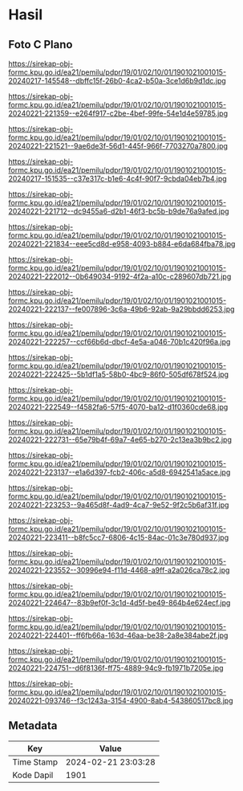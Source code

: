 # Hasil

## Foto C Plano

https://sirekap-obj-formc.kpu.go.id/ea21/pemilu/pdpr/19/01/02/10/01/1901021001015-20240217-145548--dbffc15f-26b0-4ca2-b50a-3ce1d6b9d1dc.jpg

https://sirekap-obj-formc.kpu.go.id/ea21/pemilu/pdpr/19/01/02/10/01/1901021001015-20240221-221359--e264f917-c2be-4bef-99fe-54e1d4e59785.jpg

https://sirekap-obj-formc.kpu.go.id/ea21/pemilu/pdpr/19/01/02/10/01/1901021001015-20240221-221521--9ae6de3f-56d1-445f-966f-7703270a7800.jpg

https://sirekap-obj-formc.kpu.go.id/ea21/pemilu/pdpr/19/01/02/10/01/1901021001015-20240217-151535--c37e317c-b1e6-4c4f-90f7-9cbda04eb7b4.jpg

https://sirekap-obj-formc.kpu.go.id/ea21/pemilu/pdpr/19/01/02/10/01/1901021001015-20240221-221712--dc9455a6-d2b1-46f3-bc5b-b9de76a9afed.jpg

https://sirekap-obj-formc.kpu.go.id/ea21/pemilu/pdpr/19/01/02/10/01/1901021001015-20240221-221834--eee5cd8d-e958-4093-b884-e6da684fba78.jpg

https://sirekap-obj-formc.kpu.go.id/ea21/pemilu/pdpr/19/01/02/10/01/1901021001015-20240221-222012--0b649034-9192-4f2a-a10c-c289607db721.jpg

https://sirekap-obj-formc.kpu.go.id/ea21/pemilu/pdpr/19/01/02/10/01/1901021001015-20240221-222137--fe007896-3c6a-49b6-92ab-9a29bbdd6253.jpg

https://sirekap-obj-formc.kpu.go.id/ea21/pemilu/pdpr/19/01/02/10/01/1901021001015-20240221-222257--ccf66b6d-dbcf-4e5a-a046-70b1c420f96a.jpg

https://sirekap-obj-formc.kpu.go.id/ea21/pemilu/pdpr/19/01/02/10/01/1901021001015-20240221-222425--5b1df1a5-58b0-4bc9-86f0-505df678f524.jpg

https://sirekap-obj-formc.kpu.go.id/ea21/pemilu/pdpr/19/01/02/10/01/1901021001015-20240221-222549--f4582fa6-57f5-4070-ba12-d1f0360cde68.jpg

https://sirekap-obj-formc.kpu.go.id/ea21/pemilu/pdpr/19/01/02/10/01/1901021001015-20240221-222731--65e79b4f-69a7-4e65-b270-2c13ea3b9bc2.jpg

https://sirekap-obj-formc.kpu.go.id/ea21/pemilu/pdpr/19/01/02/10/01/1901021001015-20240221-223137--e1a6d397-fcb2-406c-a5d8-6942541a5ace.jpg

https://sirekap-obj-formc.kpu.go.id/ea21/pemilu/pdpr/19/01/02/10/01/1901021001015-20240221-223253--9a465d8f-4ad9-4ca7-9e52-9f2c5b6af31f.jpg

https://sirekap-obj-formc.kpu.go.id/ea21/pemilu/pdpr/19/01/02/10/01/1901021001015-20240221-223411--b8fc5cc7-6806-4c15-84ac-01c3e780d937.jpg

https://sirekap-obj-formc.kpu.go.id/ea21/pemilu/pdpr/19/01/02/10/01/1901021001015-20240221-223552--30996e94-f11d-4468-a9ff-a2a026ca78c2.jpg

https://sirekap-obj-formc.kpu.go.id/ea21/pemilu/pdpr/19/01/02/10/01/1901021001015-20240221-224647--83b9ef0f-3c1d-4d5f-be49-864b4e624ecf.jpg

https://sirekap-obj-formc.kpu.go.id/ea21/pemilu/pdpr/19/01/02/10/01/1901021001015-20240221-224401--ff6fb66a-163d-46aa-be38-2a8e384abe2f.jpg

https://sirekap-obj-formc.kpu.go.id/ea21/pemilu/pdpr/19/01/02/10/01/1901021001015-20240221-224751--d6f8136f-ff75-4889-94c9-fb1971b7205e.jpg

https://sirekap-obj-formc.kpu.go.id/ea21/pemilu/pdpr/19/01/02/10/01/1901021001015-20240221-093746--f3c1243a-3154-4900-8ab4-543860517bc8.jpg


## Metadata

| Key        | Value               |
| ---------- | ------------------- |
| Time Stamp | 2024-02-21 23:03:28 |
| Kode Dapil | 1901                |



